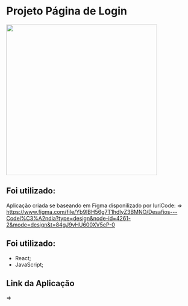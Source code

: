 # Projeto Página de Login

<img src="https://camo.githubusercontent.com/d573713606dbc516bb8ba125701dcb330de907c7a60ff6a04ef400667574588c/68747470733a2f2f696b2e696d6167656b69742e696f2f7a71787968367533796c7a2f4c6f67696e2f4c6f67696e5f2d4c4a4e66786f5f5a2e6a70673f696b2d73646b2d76657273696f6e3d6a6176617363726970742d312e342e33267570646174656441743d31363434333332343339353335" width="400" />

## Foi utilizado:

Aplicação criada se baseando em Figma disponilizado por IuriCode:
=> https://www.figma.com/file/Yb9IBH56g7T1hdIyZ3BMNO/Desafios---Codel%C3%A2ndia?type=design&node-id=4261-2&mode=design&t=84gJ9vHU600XV5eP-0

## Foi utilizado:

- React;
- JavaScript;

## Link da Aplicação

=> 
